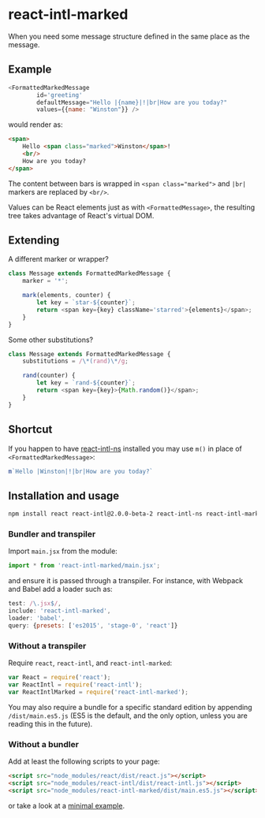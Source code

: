 react-intl-marked
=================

When you need some message structure defined in the same place as the message.

Example
-------

```js
<FormattedMarkedMessage
        id='greeting'
        defaultMessage="Hello |{name}|!|br|How are you today?"
        values={{name: "Winston"}} />
```

would render as:

```html
<span>
    Hello <span class="marked">Winston</span>!
    <br/>
    How are you today?
</span>
```

The content between bars is wrapped in `<span class="marked">` and `|br|`
markers are replaced by `<br/>`. 

Values can be React elements just as with `<FormattedMessage>`, the resulting
tree takes advantage of React's virtual DOM.

Extending
---------

A different marker or wrapper?

```js
class Message extends FormattedMarkedMessage {
    marker = '*';

    mark(elements, counter) {
        let key = `star-${counter}`;
        return <span key={key} className='starred'>{elements}</span>;
    }
}
```

Some other substitutions?

```js
class Message extends FormattedMarkedMessage {
    substitutions = /\*(rand)\*/g;

    rand(counter) {
        let key = `rand-${counter}`;
        return <span key={key}>{Math.random()}</span>;
    }
}
```

Shortcut
--------

If you happen to have [react-intl-ns](https://github.com/wrwrwr/react-intl-ns)
installed you may use `m()` in place of `<FormattedMarkedMessage>`:

```js
m`Hello |Winston|!|br|How are you today?`
```

Installation and usage
----------------------

```bash
npm install react react-intl@2.0.0-beta-2 react-intl-ns react-intl-marked
```

### Bundler and transpiler

Import `main.jsx` from the module:

```js
import * from 'react-intl-marked/main.jsx';
```

and ensure it is passed through a transpiler. For instance, with Webpack and
Babel add a loader such as:

```js
test: /\.jsx$/,
include: 'react-intl-marked',
loader: 'babel',
query: {presets: ['es2015', 'stage-0', 'react']}
```

### Without a transpiler

Require `react`, `react-intl`, and `react-intl-marked`:

```js
var React = require('react');
var ReactIntl = require('react-intl');
var ReactIntlMarked = require('react-intl-marked');
```

You may also require a bundle for a specific standard edition by appending
`/dist/main.es5.js` (ES5 is the default, and the only option, unless you are
reading this in the future).

### Without a bundler

Add at least the following scripts to your page:

```html
<script src="node_modules/react/dist/react.js"></script>
<script src="node_modules/react-intl/dist/react-intl.js"></script>
<script src="node_modules/react-intl-marked/dist/main.es5.js"></script>
```

or take a look at a [minimal example](tests/browser.html).
